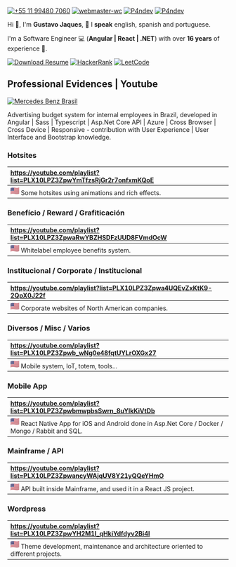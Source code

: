[![+55 11 99480 7060](https://img.shields.io/badge/WhatsApp-000000?style=for-the-badge&logo=whatsapp&logoColor=white)](https://web.whatsapp.com/send?phone=5511994807060)
[![webmaster-wc](https://img.shields.io/badge/Skype-000000.svg?style=for-the-badge&logo=Skype&logoColor=white)](https://join.skype.com/invite/ubuGDMyRNSXx)
[![P4ndev](https://img.shields.io/badge/Facebook-000000.svg?style=for-the-badge&logo=Facebook&logoColor=white)](https://www.facebook.com/p4ndev)
[![P4ndev](https://img.shields.io/badge/Linkedin-000000.svg?style=for-the-badge&logo=Linkedin&logoColor=white)](https://www.linkedin.com/in/p4ndev)

Hi 👋, I'm **Gustavo Jaques**, 💬 I **speak** english, spanish and portuguese.

I'm a Software Engineer 💻 (**Angular | React | .NET**) with over **16 years** of experience 💼.

[![Download Resume](https://img.shields.io/badge/Download%20Resume-000000.svg?style=for-the-badge)](https://github.com/p4ndev/p4ndev/raw/main/gustavo_jaques_resume.pdf)
[![HackerRank](https://img.shields.io/badge/HackerRank-000000.svg?style=for-the-badge)](https://www.hackerrank.com/worldcellos)
[![LeetCode](https://img.shields.io/badge/LeetCode-000000.svg?style=for-the-badge)](https://leetcode.com/worldcellos)


































## Professional Evidences | Youtube

[![Mercedes Benz Brasil](https://img.shields.io/badge/Mercedes%20Benz%20Brasil-000000.svg?style=for-the-badge&logo=Youtube&logoColor=white)](https://youtube.com/playlist?list=PLX10LPZ3ZpwYaQexAcBhFwHey8_7DwEcs)

Advertising budget system for internal employees in Brazil, developed in Angular | Sass | Typescript | Asp.Net Core API | Azure | Cross Browser | Cross Device | Responsive - contribution with User Experience | User Interface and Bootstrap knowledge.







### Hotsites
| https://youtube.com/playlist?list=PLX10LPZ3ZpwYmTfzsRjGr2r7onfxmKQoE |
|:---------------------|
| ![en](https://github.com/p4ndev/p4ndev/raw/main/flags/en.png) Some hotsites using animations and rich effects. |

### Benefício / Reward / Grafiticación
| https://youtube.com/playlist?list=PLX10LPZ3ZpwaRwYBZHSDFzUUD8FVmdOcW |
|:---------------------|
| ![en](https://github.com/p4ndev/p4ndev/raw/main/flags/en.png) Whitelabel employee benefits system. |

### Institucional / Corporate / Institucional
| https://youtube.com/playlist?list=PLX10LPZ3Zpwa4UQEvZxKtK9-2QpX0J22f |
|:---------------------|
| ![en](https://github.com/p4ndev/p4ndev/raw/main/flags/en.png) Corporate websites of North American companies. |

### Diversos / Misc / Varios
| https://youtube.com/playlist?list=PLX10LPZ3Zpwb_wNg0e48fqtUYLrOXGx27 |
|:---------------------|
| ![en](https://github.com/p4ndev/p4ndev/raw/main/flags/en.png) Mobile system, IoT, totem, tools... |

### Mobile App
| https://youtube.com/playlist?list=PLX10LPZ3ZpwbmwpbsSwrn_8uYlkKiVtDb |
|:---------------------|
| ![en](https://github.com/p4ndev/p4ndev/raw/main/flags/en.png) React Native App for iOS and Android done in Asp.Net Core / Docker / Mongo / Rabbit and SQL. |

### Mainframe / API
| https://youtube.com/playlist?list=PLX10LPZ3ZpwancyWAjqUV8Y21yQQeYHmO |
|:---------------------|
| ![en](https://github.com/p4ndev/p4ndev/raw/main/flags/en.png) API built inside Mainframe, and used it in a React JS project. |

### Wordpress
| https://youtube.com/playlist?list=PLX10LPZ3ZpwYH2M1l_qHkiYdfdyv2Bi4I |
|:---------------------|
| ![en](https://github.com/p4ndev/p4ndev/raw/main/flags/en.png) Theme development, maintenance and architecture oriented to different projects. |
